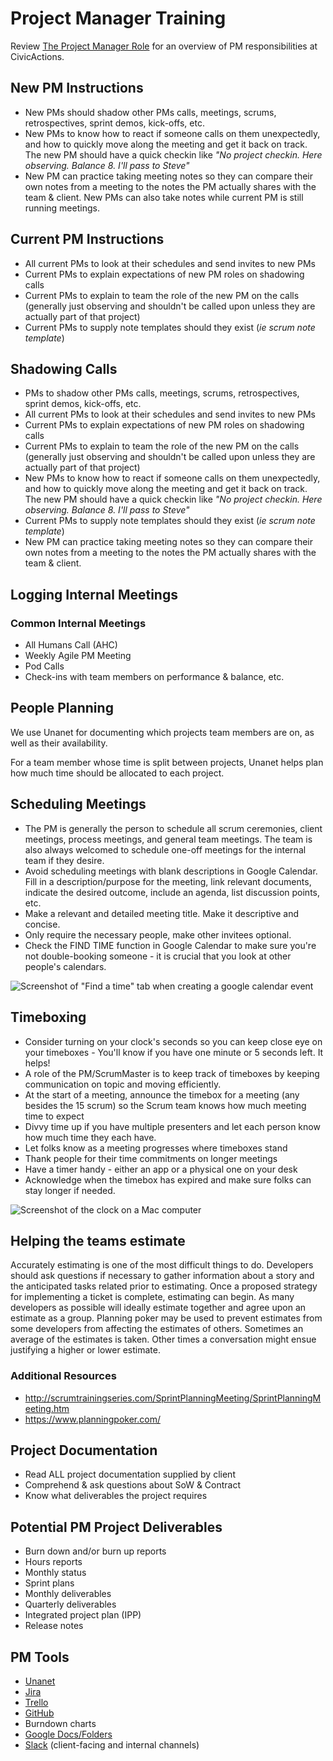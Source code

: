 # Project Manager Training

Review [The Project Manager Role](pm-role.md) for an overview of PM responsibilities at CivicActions.

## New PM Instructions

- New PMs should shadow other PMs calls, meetings, scrums, retrospectives, sprint demos, kick-offs, etc.
- New PMs to know how to react if someone calls on them unexpectedly, and how to quickly move along the meeting and get it back on track. The new PM should have a quick checkin like _"No project checkin. Here observing. Balance 8. I'll pass to Steve"_
- New PM can practice taking meeting notes so they can compare their own notes from a meeting to the notes the PM actually shares with the team & client. New PMs can also take notes while current PM is still running meetings.

## Current PM Instructions

- All current PMs to look at their schedules and send invites to new PMs
- Current PMs to explain expectations of new PM roles on shadowing calls
- Current PMs to explain to team the role of the new PM on the calls (generally just observing and shouldn't be called upon unless they are actually part of that project)
- Current PMs to supply note templates should they exist (_ie scrum note template_)

## Shadowing Calls

- PMs to shadow other PMs calls, meetings, scrums, retrospectives, sprint demos, kick-offs, etc.
- All current PMs to look at their schedules and send invites to new PMs
- Current PMs to explain expectations of new PM roles on shadowing calls
- Current PMs to explain to team the role of the new PM on the calls (generally just observing and shouldn't be called upon unless they are actually part of that project)
- New PMs to know how to react if someone calls on them unexpectedly, and how to quickly move along the meeting and get it back on track. The new PM should have a quick checkin like _"No project checkin. Here observing. Balance 8. I'll pass to Steve"_
- Current PMs to supply note templates should they exist (_ie scrum note template_)
- New PM can practice taking meeting notes so they can compare their own notes from a meeting to the notes the PM actually shares with the team & client.

## Logging Internal Meetings

### Common Internal Meetings

- All Humans Call (AHC)
- Weekly Agile PM Meeting
- Pod Calls
- Check-ins with team members on performance & balance, etc.

## People Planning

We use Unanet for documenting which projects team members are on, as well as their availability.

For a team member whose time is split between projects, Unanet helps plan how much time should be allocated to each project.

## Scheduling Meetings

- The PM is generally the person to schedule all scrum ceremonies, client meetings, process meetings, and general team meetings. The team is also always welcomed to schedule one-off meetings for the internal team if they desire.
- Avoid scheduling meetings with blank descriptions in Google Calendar. Fill in a description/purpose for the meeting, link relevant documents, indicate the desired outcome, include an agenda, list discussion points, etc.
- Make a relevant and detailed meeting title. Make it descriptive and concise.
- Only require the necessary people, make other invitees optional.
- Check the FIND TIME function in Google Calendar to make sure you're not double-booking someone - it is crucial that you look at other people's calendars.

![Screenshot of "Find a time" tab when creating a google calendar event](../images/CivicActions_Calendar_FindTime.png "Finding Available Meeting Time")

## Timeboxing

- Consider turning on your clock's seconds so you can keep close eye on your timeboxes - You'll know if you have one minute or 5 seconds left. It helps!
- A role of the PM/ScrumMaster is to keep track of timeboxes by keeping communication on topic and moving efficiently.
- At the start of a meeting, announce the timebox for a meeting (any besides the 15 scrum) so the Scrum team knows how much meeting time to expect
- Divvy time up if you have multiple presenters and let each person know how much time they each have.
- Let folks know as a meeting progresses where timeboxes stand
- Thank people for their time commitments on longer meetings
- Have a timer handy - either an app or a physical one on your desk
- Acknowledge when the timebox has expired and make sure folks can stay longer if needed.

![Screenshot of the clock on a Mac computer](../images/show-seconds.png "Showing seconds")

## Helping the teams estimate

Accurately estimating is one of the most difficult things to do. Developers should ask questions if necessary to gather information about a story and the anticipated tasks related prior to estimating. Once a proposed strategy for implementing a ticket is complete, estimating can begin. As many developers as possible will ideally estimate together and agree upon an estimate as a group. Planning poker may be used to prevent estimates from some developers from affecting the estimates of others. Sometimes an average of the estimates is taken. Other times a conversation might ensue justifying a higher or lower estimate.

### Additional Resources

- <http://scrumtrainingseries.com/SprintPlanningMeeting/SprintPlanningMeeting.htm>
- <https://www.planningpoker.com/>

## Project Documentation

- Read ALL project documentation supplied by client
- Comprehend & ask questions about SoW & Contract
- Know what deliverables the project requires

## Potential PM Project Deliverables

- Burn down and/or burn up reports
- Hours reports
- Monthly status
- Sprint plans
- Monthly deliverables
- Quarterly deliverables
- Integrated project plan (IPP)
- Release notes

## PM Tools

- [Unanet](https://civicactions.unanet.biz)
- [Jira](../050-how-we-work/tools/jira.md)
- [Trello](../050-how-we-work/tools/trello.md)
- [GitHub](../050-how-we-work/tools/github.md)
- Burndown charts
- [Google Docs/Folders](../050-how-we-work/tools/google-docs.md)
- [Slack](../050-how-we-work/tools/slack.md) (client-facing and internal channels)
